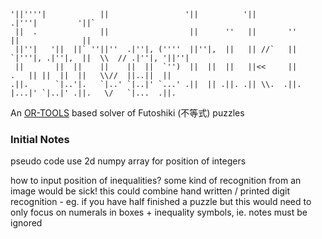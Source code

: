     '||''''|            ||                 '||          '||              .|'''|         '||`                      
     ||  .              ||                  ||      ''   ||       ''     ||              ||                       
     ||''|   '||  ||` ''||''  .|''|, (''''  ||''|,  ||   || //`   ||     `|'''|, .|''|,  ||  \\  // .|''|, '||''| 
     ||       ||  ||    ||    ||  ||  `'')  ||  ||  ||   ||<<     ||      .   || ||  ||  ||   \\//  ||..||  ||    
    .||.      `|..'|.   `|..' `|..|' `...' .||  || .||. .|| \\.  .||.     |...|' `|..|' .||.   \/   `|...  .||.   
                                                                                                              
                                                                                                       
An [OR-TOOLS](https://developers.google.com/optimization/) based solver of Futoshiki (不等式) puzzles


### Initial Notes

pseudo code
use 2d numpy array for position of integers

how to input position of inequalities?
some kind of recognition from an image would be sick! 
this could combine hand written / printed digit recognition - eg. if you have half finished a puzzle
but this would need to only focus on numerals in boxes + inequality symbols, ie. notes must be ignored
